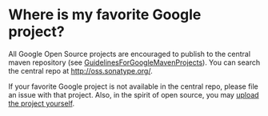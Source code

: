 # Where is my favorite Google project? #

All Google Open Source projects are encouraged to publish to the central maven repository (see [GuidelinesForGoogleMavenProjects](GuidelinesForGoogleMavenProjects.md)). You can search the central repo at http://oss.sonatype.org/.

If your favorite Google project is not available in the central repo, please file an issue with that project. Also, in the spirit of open source, you may [upload the project yourself](http://www.sonatype.com/people/2010/04/uploading-artifacts-to-the-central-maven-repository-diy/).
